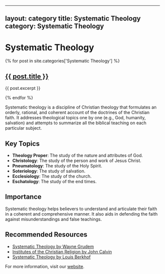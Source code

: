 <!-- filepath: /c:/Users/USER/my-website/categories/systematic-theology.md -->
---
layout: category
title: Systematic Theology
category: Systematic Theology
---

# Systematic Theology

{% for post in site.categories['Systematic Theology'] %}
  <h2><a href="{{ post.url }}">{{ post.title }}</a></h2>
  <p>{{ post.excerpt }}</p>
{% endfor %}

Systematic theology is a discipline of Christian theology that formulates an orderly, rational, and coherent account of the doctrines of the Christian faith. It addresses theological topics one by one (e.g., God, humanity, salvation) and attempts to summarize all the biblical teaching on each particular subject.

## Key Topics

- **Theology Proper**: The study of the nature and attributes of God.
- **Christology**: The study of the person and work of Jesus Christ.
- **Pneumatology**: The study of the Holy Spirit.
- **Soteriology**: The study of salvation.
- **Ecclesiology**: The study of the church.
- **Eschatology**: The study of the end times.

## Importance

Systematic theology helps believers to understand and articulate their faith in a coherent and comprehensive manner. It also aids in defending the faith against misunderstandings and false teachings.

## Recommended Resources

- [Systematic Theology by Wayne Grudem](https://www.example.com)
- [Institutes of the Christian Religion by John Calvin](https://www.example.com)
- [Systematic Theology by Louis Berkhof](https://www.example.com)

For more information, visit our [website](https://www.example.com).